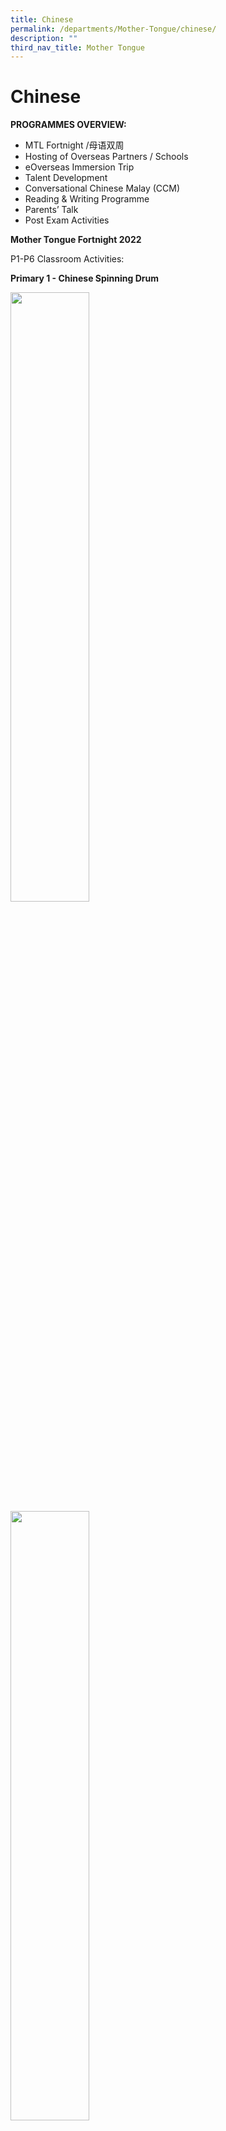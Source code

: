 ```yaml
---
title: Chinese
permalink: /departments/Mother-Tongue/chinese/
description: ""
third_nav_title: Mother Tongue
---
```

# Chinese 

**PROGRAMMES OVERVIEW:**

* MTL Fortnight /母语双周
* Hosting of Overseas Partners / Schools
* eOverseas Immersion Trip
* Talent Development
* Conversational Chinese Malay (CCM)
* Reading & Writing Programme
* Parents’ Talk
* Post Exam Activities

**Mother Tongue Fortnight 2022**

P1-P6 Classroom Activities:

**Primary 1 - Chinese Spinning Drum**

<img src="/images/Until%202022_Pictures/Chinese1.jpg" style="width:50%" align=left>
<img src="/images/Until%202022_Pictures/Chinese2.jpg" style="width:50%">

**Primary 2- Clay Sculpting - Tiger Keychain**

<img src="/images/Until%202022_Pictures/Chinese3.jpg" style="width:50%" align=left>
<img src="/images/Until%202022_Pictures/Chinese4.jpg" style="width:50%">

**Primary 3 - Puppetry** 

<img src="/images/Until%202022_Pictures/Chinese5.jpg" style="width:80%" align=left>
<img src="/images/Until%202022_Pictures/Chinese6.jpg" style="width:45%" align=left>
<img src="/images/Until%202022_Pictures/Chinese7.jpg" style="width:50%"> 
 
**Primary 4 - Chinese Fan**

<img src="/images/Until%202022_Pictures/Chinese8.jpg" style="width:45%" align=left>
<img src="/images/Until%202022_Pictures/Chinese9.jpg" style="width:50%"> 

**P5 Chinese Traditional Scented Sachet**

<img src="/images/Until%202022_Pictures/Chinese10.jpg" style="width:45%" align=left>
<img src="/images/Until%202022_Pictures/Chinese11.jpg" style="width:50%"> 

**Primary 6  – Chinese Traditional Scented Sachet (Using Tea Leaves & Flower Petals)**

<img src="/images/Until%202022_Pictures/Chinese12.jpg" style="width:45%" align=left>
<img src="/images/Until%202022_Pictures/Chinese13.jpg" style="width:50%"> 


**P3 Language & Cultural Camp**

**Activity 1: Chinese Knots**

<img src="/images/Until%202022_Pictures/Chinese14.jpg" style="width:45%" align=left>
<img src="/images/Until%202022_Pictures/Chinese15.jpg" style="width:50%"> 

**Activity 2: Peking Opera Face Mask**

<img src="/images/Until%202022_Pictures/Chinese16.jpg" style="width:45%" align=left>
<img src="/images/Until%202022_Pictures/Chinese17.jpg" style="width:50%"> 

**Activity 3: Chinese Kite**

<img src="/images/Until%202022_Pictures/Chinese18.jpg" style="width:45%" align=left>
<img src="/images/Until%202022_Pictures/Chinese19.jpg" style="width:50%"> 


**Cultural Programme 文化活动**

On 25 July 2018, 93 P5 pupils and 6 teachers went to Singapore Chinese Cultural Centre to watch the latest Mandarin magical musical play “The Wizard of Oz”, which was presented by the Singapore Focus Theatre in collaboration with EZ HOUSE ARTS STUDIO.  It was a great performance which left the audience with a memorable experience and lasting impression. Dorothy wanted so much to save her grandmother’s life. She took a ride with the magical tornado into the magical Emerald city. She made friends with a brainless scarecrow, a heartless tin man and a timid lion. They all have their wishes they wanted to fulfil, so they worked together, learnt from one other, and endured hardships together to finally achieve their wishes. The music and magic elements successfully created a magical kingdom. Together with the values emphasized by the Ministry of Education and the unique experiences of local students, this western plot was modified to suit the needs of the audiences, at the same time teaching them valuable lessons through the show, to cultivate good habit and values in them. This show also encouraged and inspired students’ interest in the learning of Chinese Language.


<img src="/images/Until%202022_Pictures/Cultural%20Programme%20-%201.jpg" 
     style="width:70%">
<img src="/images/Until%202022_Pictures/Cultural%20Programme%20-%202.jpg" 
     style="width:70%">

7月25日下午，本校93名五年级的学生在老师们的带领下来到新加坡新加坡华族文化中心，观看了由新加坡焦点剧场和EZ HOUSE ARTS STUDIO 联办的大型舞台剧《绿野仙踪》。演员们精彩的表演给同学们留下了深刻的印象。此剧主要讲述的是桃乐丝为挽救奶奶的生命，乘着神奇的龙卷风来到了充满奇幻魔法的奥兹王国。在那里， 她结识了没有脑子的稻草人、没有心脏的铁皮人和十分胆小的狮子，他们为了实现各自的心愿，互相帮助，相互学习，历尽艰险，并在最后如愿以偿实现了各自的愿望。此剧利用歌舞剧和魔术表演的形式，成功打造了一个奇妙的魔幻国度。此剧也根据新加坡教育理念及本地学生特殊的成长经历，将这部西方的经典故事进行了改编，用生动的情节告诉我们一个深刻的道理，使其在观看后树立良好的价值观。同学们在观赏后反馈此生动有趣的舞台剧提升了他们对学习母语的兴趣。

<img src="/images/Until%202022_Pictures/Cultural%20Programme%20-%203.jpg" 
     style="width:70%">
<img src="/images/Until%202022_Pictures/Cultural%20Programme%20-%204.jpg" 
     style="width:70%">

**Celebrate CNY农历新年庆祝：**   

2019年农历新年，节目多姿多彩，学生们在热情洋溢的新年气氛中，开启了新的一年。舞龙舞狮，舞出了新年的气象；诗词朗诵，再现了蓬勃的朝气；齐声合唱，唱出了一年的繁荣。
 In the Lunar New Year of 2019, teachers and students opened a new year in a warm New Year atmosphere. The new year begins in the dragon and lion dance; the recitation of the lower primary pupils, which makes us feel a thriving generation; the chorus is a manifestation of the unity of everyone.
 
 
 <img src="/images/Until%202022_Pictures/CNY2019-1.jpg" 
     style="width:70%">
 <img src="/images/Until%202022_Pictures/CNY2019-2.jpg" 
     style="width:70%">
 
 2020年农历新年，又是新的一年，全体师生在浓浓的节日气氛中迎来了有一个新年。 
With the Lunar New Year coming in 2020, all teachers and students ushered in a new year in a strong festive atmosphere.

![](/images/Until%202022_Pictures/CNY2020-1.jpg)
![](/images/Until%202022_Pictures/CNY2020-2.jpg)
![](/images/Until%202022_Pictures/CNY2020-3.jpg)

**Mother Tongue Fortnight 2019**

**Mother Tongue Fortnight 母语双周 CL:**

(学生们在专业老师的指导下，完成了自己手工作品。在这样的活动中，大家了解了中华传统文化，也对于学习华语的兴趣更加浓厚了。）  
The students completed their own handmade works. In such activities, everyone learned about Chinese traditional culture and became more interested in learning Chinese.

![](/images/Until%202022_Pictures/MT%20FN%20classroom%20activity%201.jpg)
![](/images/Until%202022_Pictures/MT%20FN%20classroom%20activity%202.jpg)
![](/images/Until%202022_Pictures/MT%20FN%20classroom%20activity%203.jpg)
![](/images/Until%202022_Pictures/MT%20FN%20classroom%20activity%204.jpg)

(小三学生对于手工制作的兴趣更加浓厚，在专业老师的指导下，他们在课后又进行了其他手工作品的制作，呈现出了浓浓的传统文化。） 
 P3 students are more interested in other activities. They have made more art craft after class.
![](/images/Until%202022_Pictures/p3%20camp%202019%20photo1.jpg)
![](/images/Until%202022_Pictures/p3%20camp%202019%20photo2.jpg)
![](/images/Until%202022_Pictures/p3%20camp%202019%20photo3.jpg)

**Hosting of Kunshan Experimental Elementary School from China**

In July this year, West Grove Primary School welcomed a group of 29 P5 Chinese students and four teachers from Kunshan Experimental Primary School, China. The entourage participated in classroom activities, such as Art, Music, Science and even specially-designed PE lessons. They also had the opportunity to experience the Southeast Asia culture through batik painting and Indian Henna painting. Although the interaction only happened briefly, the friendship between the two schools was fostered.

<img src="/images/Until%202022_Pictures/Hosting%20of%20Kunshan%20Experimental%20Elementary%20School%20from%20China%20-%201.jpg" 
     style="width:70%">
<img src="/images/Until%202022_Pictures/Hosting%20of%20Kunshan%20Experimental%20Elementary%20School%20from%20China%20-%202.jpg" 
     style="width:70%">
<img src="/images/Until%202022_Pictures/Hosting%20of%20Kunshan%20Experimental%20Elementary%20School%20from%20China%20-%203.jpg" 
     style="width:70%">
<img src="/images/Until%202022_Pictures/Hosting%20of%20Kunshan%20Experimental%20Elementary%20School%20from%20China%20-%204.jpg" 
     style="width:70%">

今年7月13日及16日，中国昆山市实验小学的4位老师带领29名学生来我校进行游学交流。第一天，在3位华文老师协助下，我校10名五年级学长带领来访的师生参观了校园。接着，昆山实验小学的师生们参加了由我校母语部、艺术部及科学部等部门提供的一系列教学体验活动。具有东南亚特色的艺术体验课，昆山的师生们学习了蜡染绘画、体验了印度手绘；与实验紧密结合的科学课，让昆山的学生当了一回小实验家，观察了水的循环过程。第二天，我校有32名五年级学生参与接待了来访的学生，与昆山的同学们一起参加了由体育部门主导的体育体验课，两校学生发扬合作精神完成了一个个活泼、有趣且很有挑战性的活动，然后我校学生陪同他们的昆山伙伴进行了普通课堂体验等等。两天时间虽短，但两校师生的友情再次得以升华。

**Overseas learning journey (Beijing) 北京游学之旅**

在充满夏意的美丽季节，我校文化浸儒的师生来到了中国的首都—美丽的北京。学生们参观了著名的名胜古迹故宫，游览了闻名海外的鸟巢和水立方，登上了流传千古的万里长城。更重要的是，同学们与北京友好学校的朋友们建立了良好的友谊，促进了中新两国的文化交流。 
 
 In 2019, we came to the capital of China—Beijing for our overseas learning journey. The students visited the famous historical site of the Forbidden City and the Great Wall, visited the Beijing National Stadium(Bird’s Nest and Water Cube) . More importantly, the students have established a good friendship with friends from the Fengtai No.5 Elementary School of Beijing, which has promoted cultural communications between China and Singapore.

![](/images/Until%202022_Pictures/P5beijing1.jpg)
![](/images/Until%202022_Pictures/P5beijing2.jpg)
![](/images/Until%202022_Pictures/P5beijing3.jpg)
![](/images/Until%202022_Pictures/P5beijing4.jpg)
![](/images/Until%202022_Pictures/P5beijing5.jpg)
![](/images/Until%202022_Pictures/P5beijing6-1.jpg)
![](/images/Until%202022_Pictures/P5beijing7.jpg)
![](/images/Until%202022_Pictures/P5beijing8.jpg)

**Talent Development Programmes校内外比赛项目**
   
 **W3 校群小学现场华文写作比赛 2019**
 
W3 Cluster On-the-spot Chinese Essay Writing Competition 2019 
* REIKO HUNGEE JING TONG 2nd  6HCL1/6G 
 * TAN ZI JUN 3rd  6HCL1/6G 
 * GE RUI ZHENG Outstanding Award  5HCL1/5D   

**W3校群硬笔/软笔书法比赛2019**

 W3 Cluster On-the-spot Chinese Calligraphy Competition 2019 
 * LIU YISHAN Outstanding Award    5F   

**第二届全国中小学课文朗读比赛 （2019）** 
* National 2nd text recital competition for primary and secondary schools （2019）

**Lower Primary Category (Group) Bronze**

 * Yang Ling Xuan （2G） 
 * LAU RONG TING, ANGIE （2E） 
 * YU HONG ZHEN （2B）   

**Lower Primary Category  (Group) Bronze** 
* KENNETH XU YUBO （3F） 
 * BAI XINJIE（3E） 
 * KWAN HUI XIN CELESTE（3E）

**Upper Primary Category  (Group) Bronze**
 * LAI XIN YU （4F） 
 * ONG SHI QI JOAQUIM （4F） 
 * LIU XIHAN （4E）

**Upper Primary Category (Group) Bronze** 
 * WANG WENZHE （5F） 
 * LEE KOON KAI (LI JUNKAI) （5F） 
 * PENG JIRUI （5E）

**Upper Primary Category (Individual) Bronze** 
 * GE RUIZHENG （5D）

**Morning Pre-Assembly MT Book Sharing 晨读及分享活动** 

“风声、雨声、读书声，声声入耳。”这就是我们每日晨读时的情景。学生上台分享并推荐有趣且有意义的图书，并向大家呈现出故事内容。此外，精彩的“世界书香日”活动也为同学们带来了乐趣。 

 The school campus is full of reading every morning. Any students can come to the stage to share and recommend interesting and meaningful books, and present the story content to everyone. In addition, the wonderful "World Book Day" activities also brought fun to the students.
 
 ![](/images/Until%202022_Pictures/bookfes1.jpg)
 ![](/images/Until%202022_Pictures/bookfes2.jpg)
 
 **P6 Post Exam Activity – Chinese Seal Engraving 考后活动 - 篆刻**
 
 P6 Post Exam Activity is conducted by the Chinese Department for the P6 students after their PSLE. Students are introduced to the fundamental of Chinese Seal Engraving including some basic knowledge on its history. Students enjoyed the lesson tremendously as they had a hands-on session to make their own seal. Not only do they have a better understanding of the knowledge of seal making, students learnt about patient, responsibility, coordination and good craftsmanship through the lesson. All of them walked away with a big smile at the end of the lesson!

在小学离校考试后，我校六年级的华文学生进行了一项考后活动——纂刻。这次纂刻活动的目的是让学生接触中国纂刻的基础知识以及技巧。同学们得以在课程中亲手制作他们的印章，个个都沉浸其中，十分投入。在这次活动中，学生不但接触了纂刻，还锻炼了他们的耐心、细心和责任心。课程结束后，每一个学生手捧着自己亲手制作的印章，脸上都露出了愉悦的笑容。


<img src="/images/Until%202022_Pictures/Chinese%20Seal%20Engraving%20-%201.jpg" 
     style="width:50%" align=left>
<img src="/images/Until%202022_Pictures/Chinese%20Seal%20Engraving%20-%202.jpg" 
     style="width:40%">

<img src="/images/Until%202022_Pictures/Chinese%20Seal%20Engraving%20-%204.jpg" 
     style="width:50%" align=right>
<img src="/images/Until%202022_Pictures/Chinese%20Seal%20Engraving%20-%205.jpg" 
     style="width:50%">
<img src="/images/Until%202022_Pictures/Chinese%20Seal%20Engraving%20-%206.jpg" 
     style="width:40%">
<img src="/images/Until%202022_Pictures/Chinese%20Seal%20Engraving%20-%207.jpg" 
     style="width:50%" align=left>
		 <img src="/images/Until%202022_Pictures/Chinese%20Seal%20Engraving%20-%203.jpg" 
     style="width:50%">





**Resources:**

**学乐网（课文录音）**

https://xuele.moe.edu.sg/xuele/slot/u107/index.html


**知识报知识画报/新朋友电子版**

https://www.ezhishi.net/Contents/


**口语互动平台 （iMTL portal）**
https://imtl.moe.edu.sg/cos/o.x?c=/ca7_imtl/user&func=login

**嘟嘟华文自适应阅读系统 （Dudu Town**）
http://go.dudu.town/


**早报逗号网/大拇指**

http://www.zbcomma.sg/archives/category/%E5%A4%A7%E6%8B%87%E6%8C%87

**网上字典**

* 在线汉语字典: http://xh.5156edu.com/
* 在线汉语字典（部首查字: http://xh.5156edu.com/bs.html)